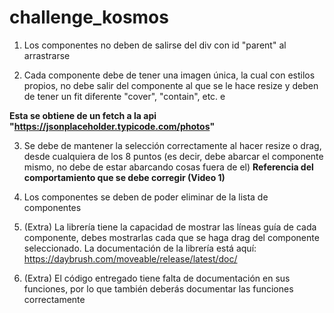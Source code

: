 # challenge_kosmos

1. Los componentes no deben de salirse del div con id "parent" al arrastrarse

2. Cada componente debe de tener una imagen única, la cual con estilos propios, no debe salir del componente al que se le hace resize y deben de tener un fit diferente "cover", "contain", etc. e
  
  **Esta se obtiene de un fetch a la api "https://jsonplaceholder.typicode.com/photos"**

3. Se debe de mantener la selección correctamente al hacer resize o drag, desde cualquiera de los 8 puntos (es decir, debe abarcar el componente mismo, no debe de estar abarcando cosas fuera de el) **Referencia del comportamiento que se debe corregir (Video 1)**

4. Los componentes se deben de poder eliminar de la lista de componentes

5. (Extra) La librería tiene la capacidad de mostrar las líneas guía de cada componente, debes mostrarlas cada que se haga drag del componente seleccionado. La documentación de la librería está aquí: https://daybrush.com/moveable/release/latest/doc/

5. (Extra) El código entregado tiene falta de documentación en sus funciones, por lo que también deberás documentar las funciones correctamente
